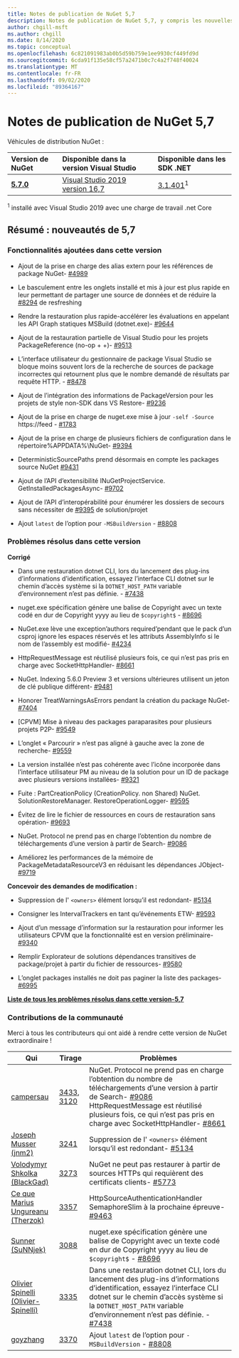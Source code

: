 ```yaml
---
title: Notes de publication de NuGet 5,7
description: Notes de publication de NuGet 5,7, y compris les nouvelles fonctionnalités, les correctifs de bogues et DCR.
author: chgill-msft
ms.author: chgill
ms.date: 8/14/2020
ms.topic: conceptual
ms.openlocfilehash: 6c821091983ab0b5d59b759e1ee9930cf449fd9d
ms.sourcegitcommit: 6cda91f135e58cf57a2471b0c7c4a2f748f40024
ms.translationtype: MT
ms.contentlocale: fr-FR
ms.lasthandoff: 09/02/2020
ms.locfileid: "89364167"
---
```

# <a name="nuget-57-release-notes"></a>Notes de publication de NuGet 5,7

Véhicules de distribution NuGet :

| Version de NuGet | Disponible dans la version Visual Studio | Disponible dans les SDK .NET |
|:---|:---|:---|
| [**5.7.0**](https://nuget.org/downloads) | [Visual Studio 2019 version 16,7](https://visualstudio.microsoft.com/downloads/) | [3.1.401](https://dotnet.microsoft.com/download/dotnet-core/3.1)<sup>1</sup> |

<sup>1</sup> installé avec Visual Studio 2019 avec une charge de travail .net Core

## <a name="summary-whats-new-in-57"></a>Résumé : nouveautés de 5,7

### <a name="features-added-in-this-release"></a>Fonctionnalités ajoutées dans cette version

* Ajout de la prise en charge des alias extern pour les références de package NuGet- [#4989](https://github.com/NuGet/Home/issues/4989)

* Le basculement entre les onglets installé et mis à jour est plus rapide en leur permettant de partager une source de données et de réduire la [#8294](https://github.com/NuGet/Home/issues/8294) de resfreshing

* Rendre la restauration plus rapide-accélérer les évaluations en appelant les API Graph statiques MSBuild (dotnet.exe)- [#9644](https://github.com/NuGet/Home/issues/9644)

* Ajout de la restauration partielle de Visual Studio pour les projets PackageReference (no-op + +)- [#9513](https://github.com/NuGet/Home/issues/9513)

* L’interface utilisateur du gestionnaire de package Visual Studio se bloque moins souvent lors de la recherche de sources de package incorrectes qui retournent plus que le nombre demandé de résultats par requête HTTP. - [#8478](https://github.com/NuGet/Home/issues/8478)

* Ajout de l’intégration des informations de PackageVersion pour les projets de style non-SDK dans VS Restore- [#9236](https://github.com/NuGet/Home/issues/9236)

* Ajout de la prise en charge de nuget.exe mise à jour `-self -Source` https://feed  -  [#1783](https://github.com/NuGet/Home/issues/1783)

* Ajout de la prise en charge de plusieurs fichiers de configuration dans le répertoire%APPDATA%\NuGet- [#9394](https://github.com/NuGet/Home/issues/9394)

* DeterministicSourcePaths prend désormais en compte les packages source NuGet [#9431](https://github.com/NuGet/Home/issues/9431)

* Ajout de l’API d’extensibilité INuGetProjectService. GetInstalledPackagesAsync- [#9702](https://github.com/NuGet/Home/issues/9702)

* Ajout de l’API d’interopérabilité pour énumérer les dossiers de secours sans nécessiter de [#9395](https://github.com/NuGet/Home/issues/9395) de solution/projet

* Ajout `latest` de l’option pour `-MSBuildVersion`  -  [#8808](https://github.com/NuGet/Home/issues/8808)

### <a name="issues-fixed-in-this-release"></a>Problèmes résolus dans cette version

**Corrigé**

* Dans une restauration dotnet CLI, lors du lancement des plug-ins d’informations d’identification, essayez l’interface CLI dotnet sur le chemin d’accès système si la `DOTNET_HOST_PATH`  variable d’environnement n’est pas définie. - [#7438](https://github.com/NuGet/Home/issues/7438)

* nuget.exe spécification génère une balise de Copyright avec un texte codé en dur de Copyright yyyy au lieu de `$copyright$`  -  [#8696](https://github.com/NuGet/Home/issues/8696)

* NuGet.exe lève une exception’authors required’pendant que le pack d’un csproj ignore les espaces réservés et les attributs AssemblyInfo si le nom de l’assembly est modifié- [#4234](https://github.com/NuGet/Home/issues/4234)

* HttpRequestMessage est réutilisé plusieurs fois, ce qui n’est pas pris en charge avec SocketHttpHandler- [#8661](https://github.com/NuGet/Home/issues/8661)

* NuGet. Indexing 5.6.0 Preview 3 et versions ultérieures utilisent un jeton de clé publique différent- [#9481](https://github.com/NuGet/Home/issues/9481)

* Honorer TreatWarningsAsErrors pendant la création du package NuGet- [#7404](https://github.com/NuGet/Home/issues/7404)

* [CPVM] Mise à niveau des packages paraparasites pour plusieurs projets P2P- [#9549](https://github.com/NuGet/Home/issues/9549)

* L’onglet « Parcourir » n’est pas aligné à gauche avec la zone de recherche- [#9559](https://github.com/NuGet/Home/issues/9559)

* La version installée n’est pas cohérente avec l’icône incorporée dans l’interface utilisateur PM au niveau de la solution pour un ID de package avec plusieurs versions installées- [#9321](https://github.com/NuGet/Home/issues/9321)

* Fuite : PartCreationPolicy (CreationPolicy. non Shared) NuGet. SolutionRestoreManager. RestoreOperationLogger- [#9595](https://github.com/NuGet/Home/issues/9595)

* Évitez de lire le fichier de ressources en cours de restauration sans opération- [#9693](https://github.com/NuGet/Home/issues/9693)

* NuGet. Protocol ne prend pas en charge l’obtention du nombre de téléchargements d’une version à partir de Search- [#9086](https://github.com/NuGet/Home/issues/9086)

* Améliorez les performances de la mémoire de PackageMetadataResourceV3 en réduisant les dépendances JObject- [#9719](https://github.com/NuGet/Home/issues/9719)

**Concevoir des demandes de modification :**

* Suppression de l' `<owners>` élément lorsqu’il est redondant- [#5134](https://github.com/NuGet/Home/issues/5134)

* Consigner les IntervalTrackers en tant qu’événements ETW- [#9593](https://github.com/NuGet/Home/issues/9593)

* Ajout d’un message d’information sur la restauration pour informer les utilisateurs CPVM que la fonctionnalité est en version préliminaire- [#9340](https://github.com/NuGet/Home/issues/9340)

* Remplir Explorateur de solutions dépendances transitives de package/projet à partir du fichier de ressources- [#9580](https://github.com/NuGet/Home/issues/9580)

* L’onglet packages installés ne doit pas paginer la liste des packages- [#6995](https://github.com/NuGet/Home/issues/6995)

**[Liste de tous les problèmes résolus dans cette version-5,7](https://app.zenhub.com/workspaces/nuget-client-team-55aec9a240305cf007585881/reports/release?release=5ea77f51ab1a972297db2e92)**

### <a name="community-contributions"></a>Contributions de la communauté

Merci à tous les contributeurs qui ont aidé à rendre cette version de NuGet extraordinaire !

|Qui|Tirage|Problèmes|
|----|----|----|
|[campersau](https://github.com/campersau)|[3433](https://github.com/NuGet/NuGet.Client/pull/3433), [3120](https://github.com/NuGet/NuGet.Client/pull/3120)|NuGet. Protocol ne prend pas en charge l’obtention du nombre de téléchargements d’une version à partir de Search- [#9086](https://github.com/NuGet/Home/issues/9086) </br>HttpRequestMessage est réutilisé plusieurs fois, ce qui n’est pas pris en charge avec SocketHttpHandler- [#8661](https://github.com/NuGet/Home/issues/8661)|
|[Joseph Musser (jnm2)](https://github.com/jnm2)|[3241](https://github.com/NuGet/NuGet.Client/pull/3241)|Suppression de l' `<owners>` élément lorsqu’il est redondant- [#5134](https://github.com/NuGet/Home/issues/5134)|
|[Volodymyr Shkolka (BlackGad)](https://github.com/BlackGad)|[3273](https://github.com/NuGet/NuGet.Client/pull/3273)|NuGet ne peut pas restaurer à partir de sources HTTPs qui requièrent des certificats clients- [#5773](https://github.com/NuGet/Home/issues/5773)|
|[Ce que Marius Ungureanu (Therzok)](https://github.com/Therzok)|[3357](https://github.com/NuGet/NuGet.Client/pull/3357)|HttpSourceAuthenticationHandler SemaphoreSlim à la prochaine épreuve- [#9463](https://github.com/NuGet/Home/issues/9463)|
|[Sunner (SuNNjek)](https://github.com/SuNNjek)|[3088](https://github.com/NuGet/NuGet.Client/pull/3088)|nuget.exe spécification génère une balise de Copyright avec un texte codé en dur de Copyright yyyy au lieu de `$copyright$`  -  [#8696](https://github.com/NuGet/Home/issues/8696)|
|[Olivier Spinelli (Olivier-Spinelli)](https://github.com/olivier-spinelli)|[3335](https://github.com/NuGet/NuGet.Client/pull/3335)|Dans une restauration dotnet CLI, lors du lancement des plug-ins d’informations d’identification, essayez l’interface CLI dotnet sur le chemin d’accès système si la `DOTNET_HOST_PATH`  variable d’environnement n’est pas définie. - [#7438](https://github.com/NuGet/Home/issues/7438)|
|[goyzhang](https://github.com/goyzhang)|[3370](https://github.com/NuGet/NuGet.Client/pull/3370)|Ajout `latest` de l’option pour `-MSBuildVersion`  -  [#8808](https://github.com/NuGet/Home/issues/8808)|
